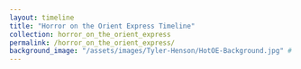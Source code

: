 ```yaml
---
layout: timeline
title: "Horror on the Orient Express Timeline"
collection: horror_on_the_orient_express
permalink: /horror_on_the_orient_express/
background_image: "/assets/images/Tyler-Henson/HotOE-Background.jpg" # Optional
---
```

